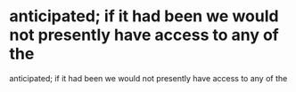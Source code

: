 # anticipated; if it had been we would not presently have access to any of the

anticipated; if it had been we would not presently have access to any of the